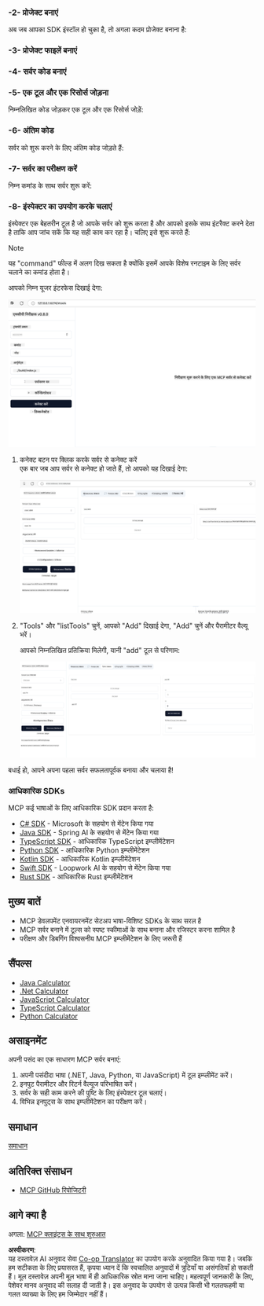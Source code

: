 <!--
CO_OP_TRANSLATOR_METADATA:
{
  "original_hash": "e650db55873b456296a9c620069e2f71",
  "translation_date": "2025-06-02T11:05:12+00:00",
  "source_file": "03-GettingStarted/01-first-server/README.md",
  "language_code": "hi"
}
-->
### -2- प्रोजेक्ट बनाएं

अब जब आपका SDK इंस्टॉल हो चुका है, तो अगला कदम प्रोजेक्ट बनाना है:

### -3- प्रोजेक्ट फाइलें बनाएं

### -4- सर्वर कोड बनाएं

### -5- एक टूल और एक रिसोर्स जोड़ना

निम्नलिखित कोड जोड़कर एक टूल और एक रिसोर्स जोड़ें:

### -6- अंतिम कोड

सर्वर को शुरू करने के लिए अंतिम कोड जोड़ते हैं:

### -7- सर्वर का परीक्षण करें

निम्न कमांड के साथ सर्वर शुरू करें:

### -8- इंस्पेक्टर का उपयोग करके चलाएं

इंस्पेक्टर एक बेहतरीन टूल है जो आपके सर्वर को शुरू करता है और आपको इसके साथ इंटरैक्ट करने देता है ताकि आप जांच सकें कि यह सही काम कर रहा है। चलिए इसे शुरू करते हैं:

> [!NOTE]
> यह "command" फील्ड में अलग दिख सकता है क्योंकि इसमें आपके विशेष रनटाइम के लिए सर्वर चलाने का कमांड होता है।

आपको निम्न यूजर इंटरफेस दिखाई देगा:

![Connect](../../../../translated_images/connect.141db0b2bd05f096fb1dd91273771fd8b2469d6507656c3b0c9df4b3c5473929.hi.png)

1. कनेक्ट बटन पर क्लिक करके सर्वर से कनेक्ट करें  
   एक बार जब आप सर्वर से कनेक्ट हो जाते हैं, तो आपको यह दिखाई देगा:

   ![Connected](../../../../translated_images/connected.73d1e042c24075d386cacdd4ee7cd748c16364c277d814e646ff2f7b5eefde85.hi.png)

2. "Tools" और "listTools" चुनें, आपको "Add" दिखाई देगा, "Add" चुनें और पैरामीटर वैल्यू भरें।

   आपको निम्नलिखित प्रतिक्रिया मिलेगी, यानी "add" टूल से परिणाम:

   ![Result of running add](../../../../translated_images/ran-tool.a5a6ee878c1369ec1e379b81053395252a441799dbf23416c36ddf288faf8249.hi.png)

बधाई हो, आपने अपना पहला सर्वर सफलतापूर्वक बनाया और चलाया है!

### आधिकारिक SDKs

MCP कई भाषाओं के लिए आधिकारिक SDK प्रदान करता है:  
- [C# SDK](https://github.com/modelcontextprotocol/csharp-sdk) - Microsoft के सहयोग से मेंटेन किया गया  
- [Java SDK](https://github.com/modelcontextprotocol/java-sdk) - Spring AI के सहयोग से मेंटेन किया गया  
- [TypeScript SDK](https://github.com/modelcontextprotocol/typescript-sdk) - आधिकारिक TypeScript इम्प्लीमेंटेशन  
- [Python SDK](https://github.com/modelcontextprotocol/python-sdk) - आधिकारिक Python इम्प्लीमेंटेशन  
- [Kotlin SDK](https://github.com/modelcontextprotocol/kotlin-sdk) - आधिकारिक Kotlin इम्प्लीमेंटेशन  
- [Swift SDK](https://github.com/modelcontextprotocol/swift-sdk) - Loopwork AI के सहयोग से मेंटेन किया गया  
- [Rust SDK](https://github.com/modelcontextprotocol/rust-sdk) - आधिकारिक Rust इम्प्लीमेंटेशन  

## मुख्य बातें

- MCP डेवलपमेंट एनवायरनमेंट सेटअप भाषा-विशिष्ट SDKs के साथ सरल है  
- MCP सर्वर बनाने में टूल्स को स्पष्ट स्कीमाओं के साथ बनाना और रजिस्टर करना शामिल है  
- परीक्षण और डिबगिंग विश्वसनीय MCP इम्प्लीमेंटेशन के लिए जरूरी हैं  

## सैंपल्स

- [Java Calculator](../samples/java/calculator/README.md)  
- [.Net Calculator](../../../../03-GettingStarted/samples/csharp)  
- [JavaScript Calculator](../samples/javascript/README.md)  
- [TypeScript Calculator](../samples/typescript/README.md)  
- [Python Calculator](../../../../03-GettingStarted/samples/python)  

## असाइनमेंट

अपनी पसंद का एक साधारण MCP सर्वर बनाएं:  
1. अपनी पसंदीदा भाषा (.NET, Java, Python, या JavaScript) में टूल इम्प्लीमेंट करें।  
2. इनपुट पैरामीटर और रिटर्न वैल्यूज परिभाषित करें।  
3. सर्वर के सही काम करने की पुष्टि के लिए इंस्पेक्टर टूल चलाएं।  
4. विभिन्न इनपुट्स के साथ इम्प्लीमेंटेशन का परीक्षण करें।  

## समाधान

[समाधान](./solution/README.md)

## अतिरिक्त संसाधन

- [MCP GitHub रिपोजिटरी](https://github.com/microsoft/mcp-for-beginners)

## आगे क्या है

अगला: [MCP क्लाइंट्स के साथ शुरुआत](/03-GettingStarted/02-client/README.md)

**अस्वीकरण**:  
यह दस्तावेज़ AI अनुवाद सेवा [Co-op Translator](https://github.com/Azure/co-op-translator) का उपयोग करके अनुवादित किया गया है। जबकि हम सटीकता के लिए प्रयासरत हैं, कृपया ध्यान दें कि स्वचालित अनुवादों में त्रुटियाँ या असंगतियाँ हो सकती हैं। मूल दस्तावेज़ अपनी मूल भाषा में ही आधिकारिक स्रोत माना जाना चाहिए। महत्वपूर्ण जानकारी के लिए, पेशेवर मानव अनुवाद की सलाह दी जाती है। इस अनुवाद के उपयोग से उत्पन्न किसी भी गलतफहमी या गलत व्याख्या के लिए हम जिम्मेदार नहीं हैं।